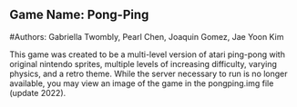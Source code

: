 ## Game Name: Pong-Ping
#Authors: Gabriella Twombly, Pearl Chen, Joaquin Gomez, Jae Yoon Kim

This game was created to be a multi-level version of atari ping-pong with original nintendo sprites, multiple levels of increasing difficulty, varying physics, and a retro theme. While the server necessary to run is no longer available, you may view an image of the game in the pongping.img file (update 2022).
